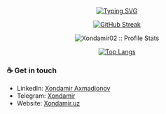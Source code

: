 <p align="center">
<a href="https://github.com/pattisoj"><img alt="Typing SVG" src="https://readme-typing-svg.herokuapp.com?font=IBM+Plex+Sans&size=25&duration=4500&color=BCB1F7&center=true&width=500&lines=Hi,+I'm+Khondamir+Akhmadjonov+👋;.Net+Enthusiast;Nice+to+meet+you!" /> </a> </p>
<div align="center">


 [![GitHub Streak](https://streak-stats.demolab.com?user=xondamir02&theme=swift&border_radius=5.1&date_format=%5BY%20%5DM%20j&mode=weekly)](https://git.io/streak-stats)<br/>

<p ><img src="https://github-readme-stats.vercel.app/api?username=xondamir02&show_icons=true&theme=swift" alt="Xondamir02 :: Profile Stats" /></p>

[![Top Langs](https://github-readme-stats.vercel.app/api/top-langs/?username=xondamir02&theme=swift)](https://github.com/xondamir02/)
 


</div>


### ☕ Get in touch
- LinkedIn: <a href = "https://www.linkedin.com/in/khondamir-akhmadjonov/">Xondamir Axmadjonov</a>
- Telegram: <a href = "https://t.me/xon521">Xondamir</a>
- Website: <a href = "https://xondamir.uz">Xondamir.uz</a>
<br>
